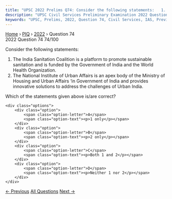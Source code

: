 ```yaml
---
title: "UPSC 2022 Prelims Q74: Consider the following statements:   1. The India Sanitation..."
description: "UPSC Civil Services Preliminary Examination 2022 Question 74 with options and answer"
keywords: "UPSC, Prelims, 2022, Question 74, Civil Services, IAS, Previous Year Questions"
---
```


<nav class="breadcrumb">
    <a href="../../">Home</a>
    <span>›</span>
    <a href="../">PIQ</a>
    <span>›</span>
    <a href="./">2022</a>
    <span>›</span>
    <span>Question 74</span>
</nav>

<div class="question-header">
    <div class="question-meta">
        <span class="year-badge">2022</span>
        <span class="question-number">Question 74</span>
        <span class="progress">74/100</span>
    </div>
    <div class="progress-bar">
        <div class="progress-fill" style="width: 74.0%"></div>
    </div>
</div>

<div class="question-content">
    <div class="question-text">
        <p>Consider the following statements:</p>
<ol>
<li>The India Sanitation Coalition is a platform to promote sustainable sanitation and is funded by the Government of India and the World Health Organization.</li>
<li>The National Institute of Urban Affairs is an apex body of the Ministry of Housing and Urban Affairs ‘in Government of India and provides innovative solutions to address the challenges of Urban India.</li>
</ol>
<p>Which of the statements given above is/are correct?</p>
    </div>
    
    <div class="options">
        <div class="option">
            <span class="option-letter">A</span>
            <span class="option-text"><p>1 only</p></span>
        </div>
        <div class="option">
            <span class="option-letter">B</span>
            <span class="option-text"><p>2 only</p></span>
        </div>
        <div class="option">
            <span class="option-letter">C</span>
            <span class="option-text"><p>Both 1 and 2</p></span>
        </div>
        <div class="option">
            <span class="option-letter">D</span>
            <span class="option-text"><p>Neither 1 nor 2</p></span>
        </div>
    </div>
</div>

<div class="question-nav">
    <a href="../q073-if-a-particular-area-is-brought-under-the-fifth-sc/" class="nav-btn prev">← Previous</a>
    <a href="../" class="nav-btn center">All Questions</a>
    <a href="../q075-which-one-of-the-following-has-been-constituted-un/" class="nav-btn next">Next →</a>
</div>
